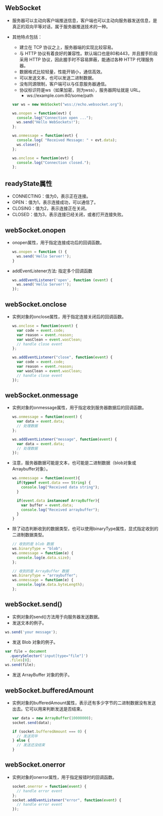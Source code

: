 ## WebSocket
- 服务器可以主动向客户端推送信息，客户端也可以主动向服务器发送信息，是真正的双向平等对话，属于服务器推送技术的一种。
- 其他特点包括：
  - 建立在 TCP 协议之上，服务器端的实现比较容易。
  - 与 HTTP 协议有着良好的兼容性。默认端口也是80和443，并且握手阶段采用 HTTP 协议，因此握手时不容易屏蔽，能通过各种 HTTP 代理服务器。
  - 数据格式比较轻量，性能开销小，通信高效。
  - 可以发送文本，也可以发送二进制数据。
  - 没有同源限制，客户端可以与任意服务器通信。
  - 协议标识符是ws（如果加密，则为wss），服务器网址就是 URL。
    - ws://example.com:80/some/path

  ```javascript
  var ws = new WebSocket("wss://echo.websocket.org");

  ws.onopen = function(evt) { 
    console.log("Connection open ..."); 
    ws.send("Hello WebSockets!");
  };

  ws.onmessage = function(evt) {
    console.log( "Received Message: " + evt.data);
    ws.close();
  };

  ws.onclose = function(evt) {
    console.log("Connection closed.");
  };
  ```
## readyState属性
- CONNECTING：值为0，表示正在连接。
- OPEN：值为1，表示连接成功，可以通信了。
- CLOSING：值为2，表示连接正在关闭。
- CLOSED：值为3，表示连接已经关闭，或者打开连接失败。

## webSocket.onopen
- onopen属性，用于指定连接成功后的回调函数。
  ```javascript
  ws.onopen = function () {
    ws.send('Hello Server!');
  }
  ```
- addEventListener方法: 指定多个回调函数
  ```javascript
  ws.addEventListener('open', function (event) {
    ws.send('Hello Server!');
  });
  ```
## webSocket.onclose
- 实例对象的onclose属性，用于指定连接关闭后的回调函数。
  ```javascript
  ws.onclose = function(event) {
    var code = event.code;
    var reason = event.reason;
    var wasClean = event.wasClean;
    // handle close event
  };

  ws.addEventListener("close", function(event) {
    var code = event.code;
    var reason = event.reason;
    var wasClean = event.wasClean;
    // handle close event
  });
  ```
## webSocket.onmessage
- 实例对象的onmessage属性，用于指定收到服务器数据后的回调函数。
  ```javascript
  ws.onmessage = function(event) {
    var data = event.data;
    // 处理数据
  };

  ws.addEventListener("message", function(event) {
    var data = event.data;
    // 处理数据
  });
  ```
- 注意，服务器数据可能是文本，也可能是二进制数据（blob对象或Arraybuffer对象）。

  ```javascript
  ws.onmessage = function(event){
    if(typeof event.data === String) {
      console.log("Received data string");
    }

    if(event.data instanceof ArrayBuffer){
      var buffer = event.data;
      console.log("Received arraybuffer");
    }
  }
  ```
- 除了动态判断收到的数据类型，也可以使用binaryType属性，显式指定收到的二进制数据类型。

  ```javascript
  // 收到的是 blob 数据
  ws.binaryType = "blob";
  ws.onmessage = function(e) {
    console.log(e.data.size);
  };

  // 收到的是 ArrayBuffer 数据
  ws.binaryType = "arraybuffer";
  ws.onmessage = function(e) {
    console.log(e.data.byteLength);
  };
  ```
## webSocket.send()
- 实例对象的send()方法用于向服务器发送数据。
- 发送文本的例子。

```javascript
ws.send('your message');
```
- 发送 Blob 对象的例子。

```javascript
var file = document
  .querySelector('input[type="file"]')
  .files[0];
ws.send(file);
```
- 发送 ArrayBuffer 对象的例子。

## webSocket.bufferedAmount
- 实例对象的bufferedAmount属性，表示还有多少字节的二进制数据没有发送出去。它可以用来判断发送是否结束。

  ```javascript
  var data = new ArrayBuffer(10000000);
  socket.send(data);

  if (socket.bufferedAmount === 0) {
    // 发送完毕
  } else {
    // 发送还没结束
  }
  ```
## webSocket.onerror
- 实例对象的onerror属性，用于指定报错时的回调函数。

  ```javascript
  socket.onerror = function(event) {
    // handle error event
  };
  socket.addEventListener("error", function(event) {
    // handle error event
  });
  ```

